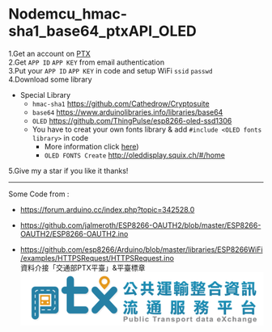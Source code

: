 # Nodemcu_hmac-sha1_base64_ptxAPI_OLED
1.Get an account on [PTX](https://ptx.transportdata.tw/PTX/)  
2.Get `APP ID` `APP KEY` from email authentication  
3.Put your `APP ID` `APP KEY` in code and setup WiFi `ssid` `passwd`  
4.Download some library
  * Special Library  
    * `hmac-sha1` https://github.com/Cathedrow/Cryptosuite  
    * `base64` https://www.arduinolibraries.info/libraries/base64  
    * `OLED` https://github.com/ThingPulse/esp8266-oled-ssd1306  
    * You have to creat your own fonts library & add `#include <OLED fonts library>` in code
      * More information click [here](https://github.com/ThingPulse/esp8266-oled-ssd1306))  
      * `OLED FONTS Create` http://oleddisplay.squix.ch/#/home

5.Give my a star if you like it thanks!  
***
Some Code from :  
* https://forum.arduino.cc/index.php?topic=342528.0  
- https://github.com/jalmeroth/ESP8266-OAUTH2/blob/master/ESP8266-OAUTH2/ESP8266-OAUTH2.ino  
* https://github.com/esp8266/Arduino/blob/master/libraries/ESP8266WiFi/examples/HTTPSRequest/HTTPSRequest.ino  
資料介接「交通部PTX平臺」&平臺標章![PTX LOGO](https://github.com/kenwang92/Nodemcu_hmac-sha1_base64_ptxAPI/blob/master/PTX_LOGO.png)
